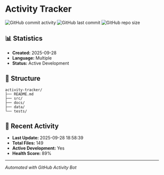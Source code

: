 # Activity Tracker

![GitHub commit activity](https://img.shields.io/github/commit-activity/m/OldRav/activity-tracker)
![GitHub last commit](https://img.shields.io/github/last-commit/OldRav/activity-tracker)
![GitHub repo size](https://img.shields.io/github/repo-size/OldRav/activity-tracker)

## 📊 Statistics

- **Created:** 2025-09-28
- **Language:** Multiple
- **Status:** Active Development

## 📁 Structure

```
activity-tracker/
├── README.md
├── src/
├── docs/
├── data/
└── tests/
```





















## 🚀 Recent Activity

- **Last Update:** 2025-09-28 18:58:39
- **Total Files:** 149
- **Active Development:** Yes
- **Health Score:** 89%

---
*Automated with GitHub Activity Bot*
